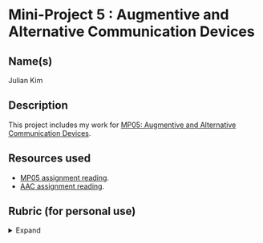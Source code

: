 # Mini-Project 5 : Augmentive and Alternative Communication Devices
## Name(s)
Julian Kim

## Description
This project includes my work for [MP05: Augmentive and Alternative Communication Devices](https://rebelsky.cs.grinnell.edu/Courses/CSC207/2023Fa/mps/mp05.html).

## Resources used
- [MP05 assignment reading](https://rebelsky.cs.grinnell.edu/Courses/CSC207/2023Fa/mps/mp05.html).
- [AAC assignment reading](https://accessibilityeducation.github.io/assignments/AAC/AAC.html).

## Rubric (for personal use)
<details>

<summary> Expand </summary>

### Redo or above
- [X] Includes the specified `.java` files, correctly named.  (They should
    be in the appropriate package.)
- [X] Each class has an introductory Javadoc comment that indicates
    the author and purpose.
- [X] Includes a `README.md` file that contains the appropriate information 
    (authors, purpose, acknowledgements if appropriate)
- [X] All files compile correctly.
### Meets expectations or above
- [X] Appears to follow Google Java style guidelines for indentation and such.
- [X] Appears to correctly load a file.
- [ ] Appears to correctly add an image to the top-level category. **(Didn't test yet.)**
- [X] Appears to correctly switch to subcategories.
- [X] Successfully grabs words from subcategories.
- [X] Appears to correctly switch to the default screen.
### Exemplary / Exceeds expectations
- [ ] All (or most) repeated code has been factored out into individual 
    methods. **(Didn't check yet.)**
- [X] All or most variable names are appropriate. *(Probably.)*
- [X] `AACCategory` and `AACMappings` do not access any fields in
    `AssociationList` or `KVPair`.

</details>
